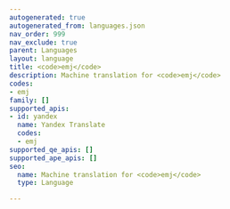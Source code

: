 ```yaml
---
autogenerated: true
autogenerated_from: languages.json
nav_order: 999
nav_exclude: true
parent: Languages
layout: language
title: <code>emj</code>
description: Machine translation for <code>emj</code>
codes:
- emj
family: []
supported_apis:
- id: yandex
  name: Yandex Translate
  codes:
  - emj
supported_qe_apis: []
supported_ape_apis: []
seo:
  name: Machine translation for <code>emj</code>
  type: Language

---
```


